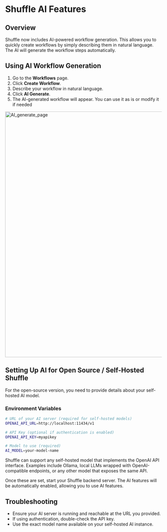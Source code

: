 # Shuffle AI Features

## Overview

Shuffle now includes AI-powered workflow generation. This allows you to quickly create workflows by simply describing them in natural language. The AI will generate the workflow steps automatically.

## Using AI Workflow Generation

1. Go to the **Workflows** page.
2. Click **Create Workflow**.
3. Describe your workflow in natural language.
4. Click **AI Generate**.
5. The AI-generated workflow will appear. You can use it as is or modify it if needed

<img width="785" height="787" alt="AI_generate_page" src="https://github.com/user-attachments/assets/c756caf1-a32b-4b56-bd5a-81fc2ec879dd" />

## Setting Up AI for Open Source / Self-Hosted Shuffle

For the open-source version, you need to provide details about your self-hosted AI model.

### Environment Variables

```bash
# URL of your AI server (required for self-hosted models)
OPENAI_API_URL=http://localhost:11434/v1

# API Key (optional if authentication is enabled)
OPENAI_API_KEY=myapikey

# Model to use (required)
AI_MODEL=your-model-name
```

Shuffle can support any self-hosted model that implements the OpenAI API interface. Examples include Ollama, local LLMs wrapped with OpenAI-compatible endpoints, or any other model that exposes the same API.

Once these are set, start your Shuffle backend server. The AI features will be automatically enabled, allowing you to use AI features.


## Troubleshooting

* Ensure your AI server is running and reachable at the URL you provided.
* If using authentication, double-check the API key.
* Use the exact model name available on your self-hosted AI instance.
